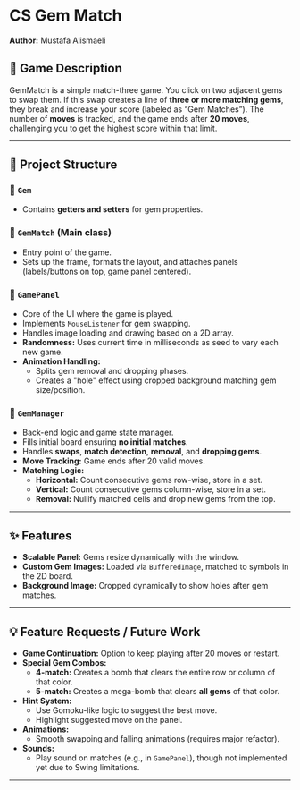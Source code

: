 # CS Gem Match  
**Author:** Mustafa Alismaeli  

## 🧩 Game Description

GemMatch is a simple match-three game. You click on two adjacent gems to swap them. If this swap creates a line of **three or more matching gems**, they break and increase your score (labeled as “Gem Matches”). The number of **moves** is tracked, and the game ends after **20 moves**, challenging you to get the highest score within that limit.

---

## 📂 Project Structure

### 🔹 `Gem`
- Contains **getters and setters** for gem properties.

### 🔹 `GemMatch` (Main class)
- Entry point of the game.
- Sets up the frame, formats the layout, and attaches panels (labels/buttons on top, game panel centered).

### 🔹 `GamePanel`
- Core of the UI where the game is played.
- Implements `MouseListener` for gem swapping.
- Handles image loading and drawing based on a 2D array.
- **Randomness:** Uses current time in milliseconds as seed to vary each new game.
- **Animation Handling:**
  - Splits gem removal and dropping phases.
  - Creates a "hole" effect using cropped background matching gem size/position.

### 🔹 `GemManager`
- Back-end logic and game state manager.
- Fills initial board ensuring **no initial matches**.
- Handles **swaps**, **match detection**, **removal**, and **dropping gems**.
- **Move Tracking:** Game ends after 20 valid moves.
- **Matching Logic:**
  - **Horizontal:** Count consecutive gems row-wise, store in a set.
  - **Vertical:** Count consecutive gems column-wise, store in a set.
  - **Removal:** Nullify matched cells and drop new gems from the top.

---

## ✨ Features

- **Scalable Panel:** Gems resize dynamically with the window.
- **Custom Gem Images:** Loaded via `BufferedImage`, matched to symbols in the 2D board.
- **Background Image:** Cropped dynamically to show holes after gem matches.

---

## 💡 Feature Requests / Future Work

- **Game Continuation:** Option to keep playing after 20 moves or restart.
- **Special Gem Combos:**
  - **4-match:** Creates a bomb that clears the entire row or column of that color.
  - **5-match:** Creates a mega-bomb that clears **all gems** of that color.
- **Hint System:**
  - Use Gomoku-like logic to suggest the best move.
  - Highlight suggested move on the panel.
- **Animations:**
  - Smooth swapping and falling animations (requires major refactor).
- **Sounds:**
  - Play sound on matches (e.g., in `GamePanel`), though not implemented yet due to Swing limitations.

---

